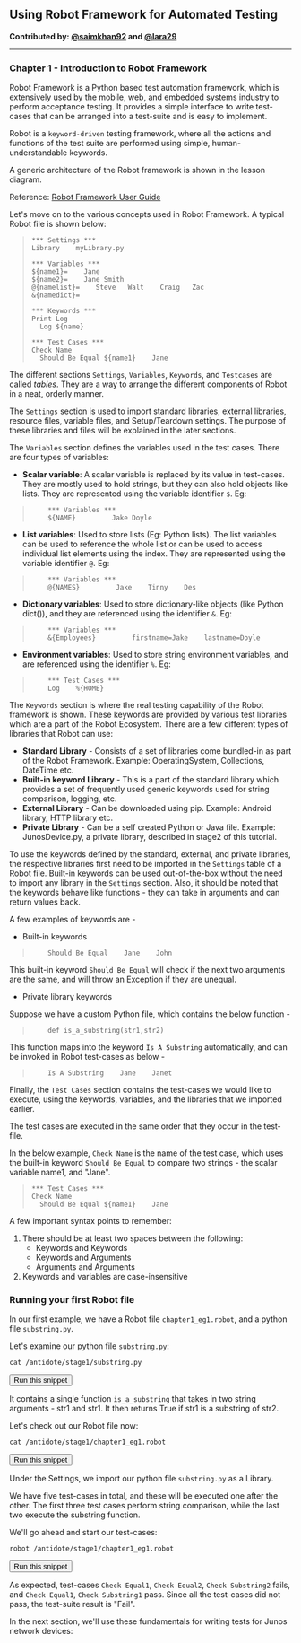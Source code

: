 ## Using Robot Framework for Automated Testing

**Contributed by: [@saimkhan92](https://github.com/saimkhan92) and [@lara29](https://github.com/lara29)**

---

### Chapter 1 - Introduction to Robot Framework

Robot Framework is a Python based test automation framework, which is extensively used by the mobile, web, and embedded systems industry to perform acceptance testing. It provides a simple interface to write test-cases that can be arranged into a test-suite and is easy to implement.

Robot is a `keyword-driven` testing framework, where all the actions and functions of the test suite are performed using simple, human-understandable keywords.

A generic architecture of the Robot framework is shown in the lesson diagram.

Reference: [Robot Framework User Guide](http://robotframework.org/robotframework/latest/RobotFrameworkUserGuide.html#id413)

Let's move on to the various concepts used in Robot Framework. A typical Robot file is shown below:

>```
>*** Settings ***
>Library    myLibrary.py
>
>*** Variables ***
>${name1}=    Jane
>${name2}=    Jane Smith
>@{namelist}=    Steve   Walt    Craig   Zac
>&{namedict}=
>
>*** Keywords ***
>Print Log
>   Log ${name}
>
>*** Test Cases ***
>Check Name
>   Should Be Equal ${name1}    Jane
>```

The different sections `Settings`, `Variables`, `Keywords`, and `Testcases` are called *tables*. They are a way to arrange the different components of Robot in a neat, orderly manner.

The `Settings` section is used to import standard libraries, external libraries, resource files, variable files, and Setup/Teardown settings. The purpose of these libraries and files will be explained in the later sections.

The `Variables` section defines the variables used in the test cases. There are four types of variables:

* **Scalar variable**: A scalar variable is replaced by its value in test-cases. They are mostly used to hold strings, but they can also hold objects like lists. They are represented using the variable identifier `$`. Eg:
>```
>     *** Variables ***
>     ${NAME}         Jake Doyle
>```

* **List variables**: Used to store lists (Eg: Python lists). The list variables can be used to reference the whole list or can be used to access individual list elements using the index. They are represented using the variable identifier `@`. Eg:
>```
>     *** Variables ***
>     @{NAMES}         Jake    Tinny    Des
>```

* **Dictionary variables**: Used to store dictionary-like objects (like Python dict()), and they are referenced using the identifier `&`. Eg:

>```
>     *** Variables ***
>     &{Employees}         firstname=Jake    lastname=Doyle
>```

* **Environment variables**: Used to store string environment variables, and are referenced using the identifier `%`. Eg:
>```
>     *** Test Cases ***
>     Log    %{HOME}
>```

The `Keywords` section is where the real testing capability of the Robot framework is shown. These keywords are provided by various test libraries which are a part of the Robot Ecosystem. There are a few different types of libraries that Robot can use:

  * **Standard Library** - Consists of a set of libraries come bundled-in as part of the Robot Framework. Example: OperatingSystem, Collections, DateTime etc.
  * **Built-in keyword Library** - This is a part of the standard library which provides a set of frequently used generic keywords used for string comparison, logging, etc.
  * **External Library** - Can be downloaded using pip. Example: Android library, HTTP library etc.
  * **Private Library** - Can be a self created Python or Java file. Example: JunosDevice.py, a private library, described in stage2 of this tutorial.

To use the keywords defined by the standard, external, and private libraries, the respective libraries first need to be imported in the `Settings` table of a Robot file. Built-in keywords can be used out-of-the-box without the need to import any library in the `Settings` section. Also, it should be noted that the keywords behave like functions - they can take in arguments and can return values back.

A few examples of keywords are -
+ Built-in keywords
>```
>     Should Be Equal    Jane    John
>```
This built-in keyword `Should Be Equal` will check if the next two arguments are the same, and will throw an Exception if they are unequal.

+ Private library keywords

Suppose we have a custom Python file, which contains the below function -
>```
>     def is_a_substring(str1,str2)
>```
This function maps into the keyword `Is A Substring` automatically, and can be invoked in Robot test-cases as below -
>```
>     Is A Substring    Jane    Janet
>```
Finally, the `Test Cases` section contains the test-cases we would like to execute, using the keywords, variables, and the libraries that we imported earlier.

The test cases are executed in the same order that they occur in the test-file.

In the below example, `Check Name` is the name of the test case, which uses the built-in keyword `Should Be Equal` to compare two strings - the scalar variable name1, and "Jane".

>```
>*** Test Cases ***
>Check Name
>   Should Be Equal ${name1}    Jane
>```

A few important syntax points to remember:

1. There should be at least two spaces between the following:
    - Keywords and Keywords
    - Keywords and Arguments
    - Arguments and Arguments
2. Keywords and variables are case-insensitive

### Running your first Robot file

In our first example, we have a Robot file `chapter1_eg1.robot`, and a python file `substring.py`.

Let's examine our python file `substring.py`:

```
cat /antidote/stage1/substring.py
```
<button type="button" class="btn btn-primary btn-sm" onclick="runSnippetInTab('linux1', this)">Run this snippet</button>

It contains a single function `is_a_substring` that takes in two string arguments - str1 and str1. It then returns True if str1 is a substring of str2.

Let's check out our Robot file now:
```
cat /antidote/stage1/chapter1_eg1.robot
```
<button type="button" class="btn btn-primary btn-sm" onclick="runSnippetInTab('linux1', this)">Run this snippet</button>

Under the Settings, we import our python file `substring.py` as a Library.

We have five test-cases in total, and these will be executed one after the other. The first three test cases perform string comparison, while the last two execute the substring function.

We'll go ahead and start our test-cases:

```
robot /antidote/stage1/chapter1_eg1.robot
```

<button type="button" class="btn btn-primary btn-sm" onclick="runSnippetInTab('linux1', this)">Run this snippet</button>

As expected, test-cases `Check Equal1`, `Check Equal2`, `Check Substring2` fails, and `Check Equal1`, `Check Substring1` pass. Since all the test-cases did not pass, the test-suite result is "Fail".

In the next section, we'll use these fundamentals for writing tests for Junos network devices:
